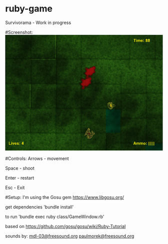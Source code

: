 # ruby-game
Survivorama - Work in progress

#Screenshot:
<img src="screen.gif" />

#Controls:
Arrows - movement

Space - shoot

Enter - restart

Esc - Exit

#Setup:
I'm using the Gosu gem
https://www.libgosu.org/

get dependencies 'bundle install'

to run 'bundle exec ruby class/GameWindow.rb'

based on 
https://github.com/gosu/gosu/wiki/Ruby-Tutorial

sounds by:
mdl-03@freesound.org
paulmorek@freesound.org